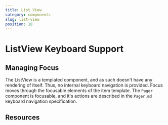```yaml
---
title: List View
category: components
slug: list-view
position: 18
---
```

# ListView Keyboard Support

## Managing Focus

The ListView is a templated component, and as such doesn't have any rendering of itself. Thus, no internal keyboard navigation is provided.
Focus moves through the focusable elements of the item template.
The `Pager` component is focusable, and it's actions are described in the `Pager.md` keyboard navigation specification.

## Resources
